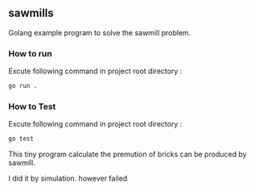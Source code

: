 ## sawmills 

Golang example program to solve the sawmill problem.

### How to run 

Excute following command in project root directory :

```bash
go run .
```

### How to Test 

Excute following command in project root directory :
```bash
go test
```
This tiny program calculate the premution of bricks can be produced by sawmill.

I did it by simulation. however failed
